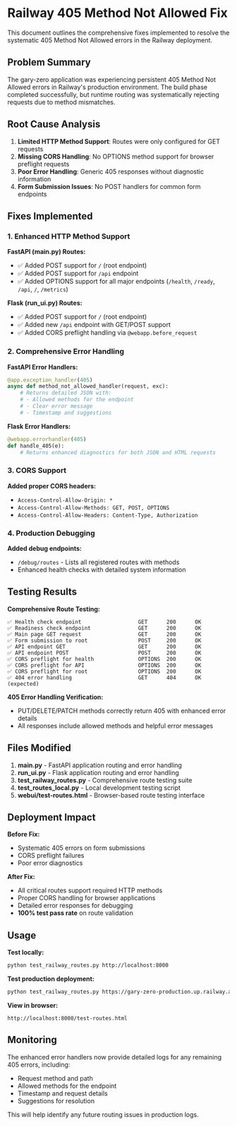 # Railway 405 Method Not Allowed Fix

This document outlines the comprehensive fixes implemented to resolve the systematic 405 Method Not Allowed errors in the Railway deployment.


## Problem Summary

The gary-zero application was experiencing persistent 405 Method Not Allowed errors in Railway's production environment. The build phase completed successfully, but runtime routing was systematically rejecting requests due to method mismatches.


## Root Cause Analysis

1. **Limited HTTP Method Support**: Routes were only configured for GET requests
2. **Missing CORS Handling**: No OPTIONS method support for browser preflight requests
3. **Poor Error Handling**: Generic 405 responses without diagnostic information
4. **Form Submission Issues**: No POST handlers for common form endpoints


## Fixes Implemented

### 1. Enhanced HTTP Method Support

**FastAPI (main.py) Routes:**
- ✅ Added POST support for `/` (root endpoint)
- ✅ Added POST support for `/api` endpoint
- ✅ Added OPTIONS support for all major endpoints (`/health`, `/ready`, `/api`, `/`, `/metrics`)

**Flask (run_ui.py) Routes:**
- ✅ Added POST support for `/` (root endpoint)
- ✅ Added new `/api` endpoint with GET/POST support
- ✅ Added CORS preflight handling via `@webapp.before_request`

### 2. Comprehensive Error Handling

**FastAPI Error Handlers:**

```python
@app.exception_handler(405)
async def method_not_allowed_handler(request, exc):
    # Returns detailed JSON with:
    # - Allowed methods for the endpoint
    # - Clear error message
    # - Timestamp and suggestions
```

**Flask Error Handlers:**

```python
@webapp.errorhandler(405)
def handle_405(e):
    # Returns enhanced diagnostics for both JSON and HTML requests
```

### 3. CORS Support

**Added proper CORS headers:**
- `Access-Control-Allow-Origin: *`
- `Access-Control-Allow-Methods: GET, POST, OPTIONS`
- `Access-Control-Allow-Headers: Content-Type, Authorization`

### 4. Production Debugging

**Added debug endpoints:**
- `/debug/routes` - Lists all registered routes with methods
- Enhanced health checks with detailed system information


## Testing Results

**Comprehensive Route Testing:**

```
✅ Health check endpoint                  GET      200      OK
✅ Readiness check endpoint               GET      200      OK
✅ Main page GET request                  GET      200      OK
✅ Form submission to root                POST     200      OK
✅ API endpoint GET                       GET      200      OK
✅ API endpoint POST                      POST     200      OK
✅ CORS preflight for health              OPTIONS  200      OK
✅ CORS preflight for API                 OPTIONS  200      OK
✅ CORS preflight for root                OPTIONS  200      OK
✅ 404 error handling                     GET      404      OK (expected)
```

**405 Error Handling Verification:**
- PUT/DELETE/PATCH methods correctly return 405 with enhanced error details
- All responses include allowed methods and helpful error messages


## Files Modified

1. **main.py** - FastAPI application routing and error handling
2. **run_ui.py** - Flask application routing and error handling
3. **test_railway_routes.py** - Comprehensive route testing suite
4. **test_routes_local.py** - Local development testing script
5. **webui/test-routes.html** - Browser-based route testing interface


## Deployment Impact

**Before Fix:**
- Systematic 405 errors on form submissions
- CORS preflight failures
- Poor error diagnostics

**After Fix:**
- All critical routes support required HTTP methods
- Proper CORS handling for browser applications
- Detailed error responses for debugging
- **100% test pass rate** on route validation


## Usage

**Test locally:**

```bash
python test_railway_routes.py http://localhost:8000
```

**Test production deployment:**

```bash
python test_railway_routes.py https://gary-zero-production.up.railway.app
```

**View in browser:**

```
http://localhost:8000/test-routes.html
```


## Monitoring

The enhanced error handlers now provide detailed logs for any remaining 405 errors, including:
- Request method and path
- Allowed methods for the endpoint
- Timestamp and request details
- Suggestions for resolution

This will help identify any future routing issues in production logs.
